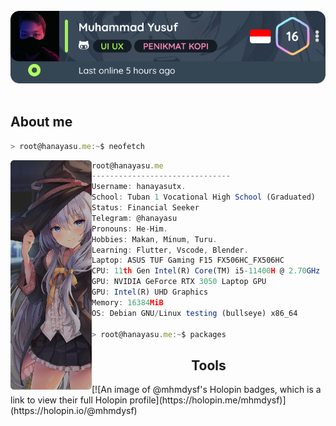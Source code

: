 <body>
<br>
<div align="center">
<img src="profile.png" href="#"/>
</div>
<br>

<h2>About me</h2>

```javascript
> root@hanayasu.me:~$ neofetch
```

<img align="left" src="waifu.png" width="130px" href="#"/> 

```javascript
root@hanayasu.me
-------------------------------
Username: hanayasutx.
School: Tuban 1 Vocational High School (Graduated)
Status: Financial Seeker
Telegram: @hanayasu
Pronouns: He-Him.
Hobbies: Makan, Minum, Turu.
Learning: Flutter, Vscode, Blender.
Laptop: ASUS TUF Gaming F15 FX506HC_FX506HC
CPU: 11th Gen Intel(R) Core(TM) i5-11400H @ 2.70GHz (12 CPUs), ~2.7GHz
GPU: NVIDIA GeForce RTX 3050 Laptop GPU
GPU: Intel(R) UHD Graphics
Memory: 16384MiB
OS: Debian GNU/Linux testing (bullseye) x86_64

> root@hanayasu.me:~$ packages
```
<h2 align="center">Tools</h2>
[![An image of @mhmdysf's Holopin badges, which is a link to view their full Holopin profile](https://holopin.me/mhmdysf)](https://holopin.io/@mhmdysf)
